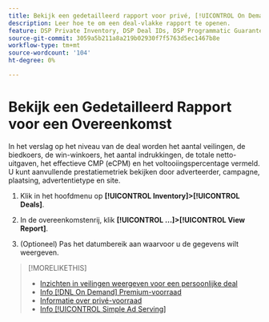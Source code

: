 ```yaml
---
title: Bekijk een gedetailleerd rapport voor privé, [!UICONTROL On Demand], of [!UICONTROL Simple Ad Serving] Deal
description: Leer hoe te om een deal-vlakke rapport te openen.
feature: DSP Private Inventory, DSP Deal IDs, DSP Programmatic Guaranteed Deals, DSP On Demand Inventory, DSP Simple Ad Serving
source-git-commit: 3059a5b211a8a219b02930f7f5763d5ec1467b8e
workflow-type: tm+mt
source-wordcount: '104'
ht-degree: 0%

---
```


# Bekijk een Gedetailleerd Rapport voor een Overeenkomst

In het verslag op het niveau van de deal worden het aantal veilingen, de biedkoers, de win-winkoers, het aantal indrukkingen, de totale netto-uitgaven, het effectieve CMP (eCPM) en het voltooiingspercentage vermeld. U kunt aanvullende prestatiemetriek bekijken door adverteerder, campagne, plaatsing, advertentietype en site.

1. Klik in het hoofdmenu op **[!UICONTROL Inventory]>[!UICONTROL Deals]**.

1. In de overeenkomstenrij, klik **[!UICONTROL ...]>[!UICONTROL View Report]**.

1. (Optioneel) Pas het datumbereik aan waarvoor u de gegevens wilt weergeven.

>[!MORELIKETHIS]
>
>* [Inzichten in veilingen weergeven voor een persoonlijke deal](/help/dsp/inventory/private-deal-auction-insights.md)
>* [Info [!DNL On Demand] Premium-voorraad](on-demand-inventory-about.md)
>* [Informatie over privé-voorraad](private-inventory-about.md)
>* [Info [!UICONTROL Simple Ad Serving]](simple-deal-about.md)

